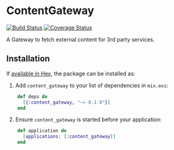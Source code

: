 # ContentGateway

[![Build Status](https://travis-ci.org/emerleite/content-gateway-elixir.svg?branch=master)](https://travis-ci.org/emerleite/content-gateway-elixir)
[![Coverage Status](https://coveralls.io/repos/github/emerleite/content-gateway-elixir/badge.svg?branch=master)](https://coveralls.io/github/emerleite/content-gateway-elixir?branch=master)

A Gateway to fetch external content for 3rd party services.

## Installation

If [available in Hex](https://hex.pm/docs/publish), the package can be installed as:

  1. Add `content_gateway` to your list of dependencies in `mix.exs`:

```elixir    
    def deps do
      [{:content_gateway, "~> 0.1.0"}]
    end
```

  2. Ensure `content_gateway` is started before your application:

```elixir
    def application do
      [applications: [:content_gateway]]
    end
```

